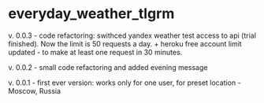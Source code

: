 # everyday_weather_tlgrm

v. 0.0.3 - code refactoring: swithced yandex weather test access to api (trial finished). Now the limit is 50 requests a day. + heroku free account limit updated - to make at least one request in 30 minutes. 

v. 0.0.2 - small code refactoring and added evening message

v. 0.0.1 - first ever version: works only for one user, for preset location - Moscow, Russia
